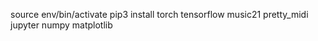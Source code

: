 source env/bin/activate
pip3 install torch tensorflow music21 pretty_midi jupyter numpy matplotlib

